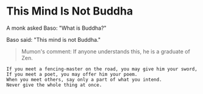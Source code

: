 # This Mind Is Not Buddha

A monk asked Baso: "What is Buddha?"

Baso said: "This mind is not Buddha."

> Mumon's comment: If anyone understands this, he is a graduate of Zen.

```
If you meet a fencing-master on the road, you may give him your sword,
If you meet a poet, you may offer him your poem.
When you meet others, say only a part of what you intend.
Never give the whole thing at once.
```
